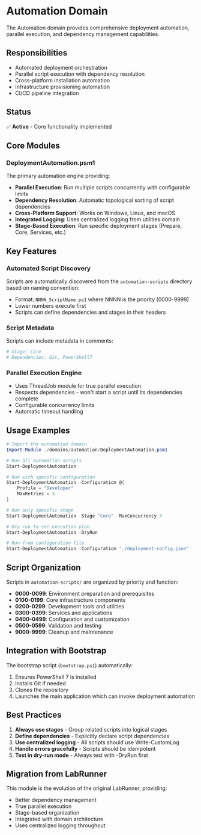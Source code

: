 # Automation Domain

The Automation domain provides comprehensive deployment automation, parallel execution, and dependency management capabilities.

## Responsibilities

- Automated deployment orchestration
- Parallel script execution with dependency resolution
- Cross-platform installation automation
- Infrastructure provisioning automation
- CI/CD pipeline integration

## Status

✅ **Active** - Core functionality implemented

## Core Modules

### DeploymentAutomation.psm1
The primary automation engine providing:
- **Parallel Execution**: Run multiple scripts concurrently with configurable limits
- **Dependency Resolution**: Automatic topological sorting of script dependencies
- **Cross-Platform Support**: Works on Windows, Linux, and macOS
- **Integrated Logging**: Uses centralized logging from utilities domain
- **Stage-Based Execution**: Run specific deployment stages (Prepare, Core, Services, etc.)

## Key Features

### Automated Script Discovery
Scripts are automatically discovered from the `automation-scripts` directory based on naming convention:
- Format: `NNNN_ScriptName.ps1` where NNNN is the priority (0000-9999)
- Lower numbers execute first
- Scripts can define dependencies and stages in their headers

### Script Metadata
Scripts can include metadata in comments:
```powershell
# Stage: Core
# Dependencies: Git, PowerShell7
```

### Parallel Execution Engine
- Uses ThreadJob module for true parallel execution
- Respects dependencies - won't start a script until its dependencies complete
- Configurable concurrency limits
- Automatic timeout handling

## Usage Examples

```powershell
# Import the automation domain
Import-Module ./domains/automation/DeploymentAutomation.psm1

# Run all automation scripts
Start-DeploymentAutomation

# Run with specific configuration
Start-DeploymentAutomation -Configuration @{
    Profile = "Developer"
    MaxRetries = 3
}

# Run only specific stage
Start-DeploymentAutomation -Stage "Core" -MaxConcurrency 4

# Dry run to see execution plan
Start-DeploymentAutomation -DryRun

# Run from configuration file
Start-DeploymentAutomation -Configuration "./deployment-config.json"
```

## Script Organization

Scripts in `automation-scripts/` are organized by priority and function:
- **0000-0099**: Environment preparation and prerequisites
- **0100-0199**: Core infrastructure components
- **0200-0299**: Development tools and utilities
- **0300-0399**: Services and applications
- **0400-0499**: Configuration and customization
- **0500-0599**: Validation and testing
- **9000-9999**: Cleanup and maintenance

## Integration with Bootstrap

The bootstrap script (`bootstrap.ps1`) automatically:
1. Ensures PowerShell 7 is installed
2. Installs Git if needed
3. Clones the repository
4. Launches the main application which can invoke deployment automation

## Best Practices

1. **Always use stages** - Group related scripts into logical stages
2. **Define dependencies** - Explicitly declare script dependencies
3. **Use centralized logging** - All scripts should use Write-CustomLog
4. **Handle errors gracefully** - Scripts should be idempotent
5. **Test in dry-run mode** - Always test with -DryRun first

## Migration from LabRunner

This module is the evolution of the original LabRunner, providing:
- Better dependency management
- True parallel execution
- Stage-based organization
- Integrated with domain architecture
- Uses centralized logging throughout